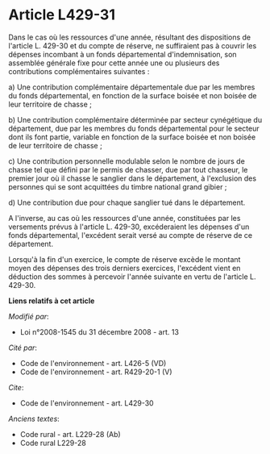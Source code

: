 # Article L429-31

Dans le cas où les ressources d'une année, résultant des dispositions de l'article L. 429-30 et du compte de réserve, ne
suffiraient pas à couvrir les dépenses incombant à un fonds départemental d'indemnisation, son assemblée générale fixe pour
cette année une ou plusieurs des contributions complémentaires suivantes : 

a) Une contribution complémentaire départementale due par les membres du fonds départemental, en fonction de la surface
boisée et non boisée de leur territoire de chasse ; 

b) Une contribution complémentaire déterminée par secteur cynégétique du département, due par les membres du fonds
départemental pour le secteur dont ils font partie, variable en fonction de la surface boisée et non boisée de leur
territoire de chasse ; 

c) Une contribution personnelle modulable selon le nombre de jours de chasse tel que défini par le permis de chasser, due par
tout chasseur, le premier jour où il chasse le sanglier dans le département, à l'exclusion des personnes qui se sont
acquittées du timbre national grand gibier ; 

d) Une contribution due pour chaque sanglier tué dans le département.

A l'inverse, au cas où les ressources d'une année, constituées par les versements prévus à l'article L. 429-30, excéderaient
les dépenses d'un fonds départemental, l'excédent serait versé au compte de réserve de ce département. 

Lorsqu'à la fin d'un exercice, le compte de réserve excède le montant moyen des dépenses des trois derniers exercices,
l'excédent vient en déduction des sommes à percevoir l'année suivante en vertu de l'article L. 429-30.

**Liens relatifs à cet article**

_Modifié par_:

  - Loi n°2008-1545 du 31 décembre 2008 - art. 13

_Cité par_:

  - Code de l'environnement - art. L426-5 (VD)
  - Code de l'environnement - art. R429-20-1 (V)

_Cite_:

  - Code de l'environnement - art. L429-30

_Anciens textes_:

  - Code rural - art. L229-28 (Ab)
  - Code rural L229-28

